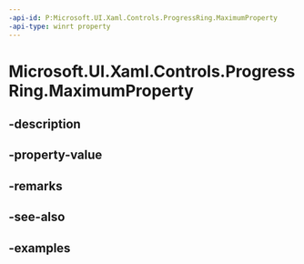 ```yaml
---
-api-id: P:Microsoft.UI.Xaml.Controls.ProgressRing.MaximumProperty
-api-type: winrt property
---
```


# Microsoft.UI.Xaml.Controls.ProgressRing.MaximumProperty

<!--
public static Windows.UI.Xaml.DependencyProperty MaximumProperty { get; }
-->


## -description

## -property-value

## -remarks

## -see-also

## -examples


